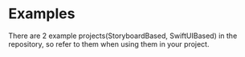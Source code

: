 # Examples

There are 2 example projects(StoryboardBased, SwiftUIBased) in the repository, so refer to them when using them in your project.
